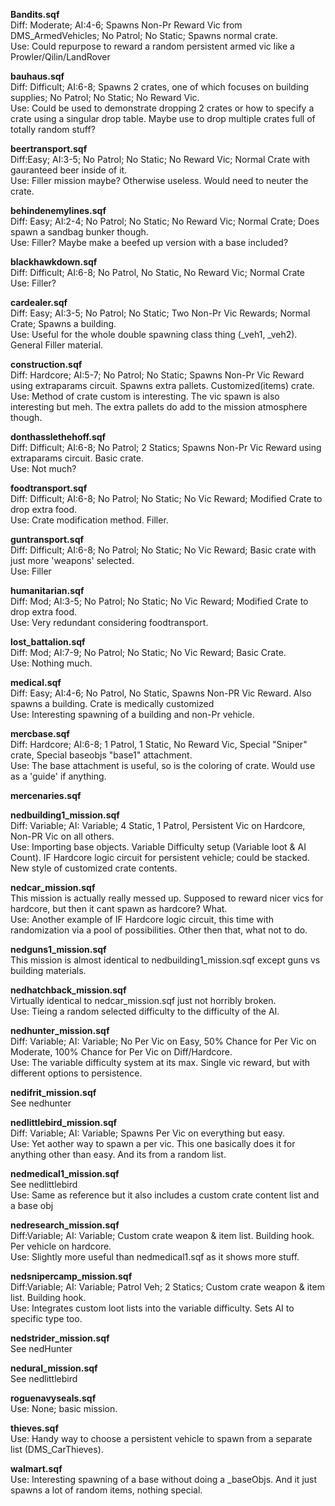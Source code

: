**Bandits.sqf**
<BR>Diff: Moderate; AI:4-6; Spawns Non-Pr Reward Vic from DMS_ArmedVehicles; No Patrol; No Static; Spawns normal crate.
<BR>Use: Could repurpose to reward a random persistent armed vic like a Prowler/Qilin/LandRover

**bauhaus.sqf**
<BR>Diff: Difficult; AI:6-8; Spawns 2 crates, one of which focuses on building supplies; No Patrol; No Static; No Reward Vic.
<BR>Use:  Could be used to demonstrate dropping 2 crates or how to specify a crate using a singular drop table. Maybe use to drop multiple crates full of totally random stuff?

**beertransport.sqf**
<BR>Diff:Easy; AI:3-5; No Patrol; No Static; No Reward Vic; Normal Crate with gauranteed beer inside of it.
<BR>Use: Filler mission maybe? Otherwise useless. Would need to neuter the crate.

**behindenemylines.sqf**
<BR>Diff: Easy; AI:2-4; No Patrol; No Static; No Reward Vic; Normal Crate; Does spawn a sandbag bunker though.
<BR>Use: Filler? Maybe make a beefed up version with a base included?

**blackhawkdown.sqf**
<BR>Diff: Difficult; AI:6-8; No Patrol, No Static, No Reward Vic; Normal Crate
<BR>Use: Filler?

**cardealer.sqf**
<BR>Diff: Easy; AI:3-5; No Patrol; No Static; Two Non-Pr Vic Rewards; Normal Crate; Spawns a building.
<BR>Use: Useful for the whole double spawning class thing (_veh1, _veh2). General Filler material.

**construction.sqf**
<BR>Diff: Hardcore; AI:5-7; No Patrol; No Static; Spawns Non-Pr Vic Reward using extraparams circuit. Spawns extra pallets. Customized(items) crate.
<BR>Use: Method of crate custom is interesting. The vic spawn is also interesting but meh. The extra pallets do add to the mission atmosphere though.

**donthasslethehoff.sqf**
<BR>Diff: Difficult; AI:6-8; No Patrol; 2 Statics; Spawns Non-Pr Vic Reward using extraparams circuit. Basic crate.
<BR>Use: Not much?

**foodtransport.sqf**
<BR>Diff: Difficult; AI:6-8; No Patrol; No Static; No Vic Reward; Modified Crate to drop extra food.
<BR>Use: Crate modification method. Filler.

**guntransport.sqf**
<BR>Diff: Difficult; AI:6-8; No Patrol; No Static; No Vic Reward; Basic crate with just more 'weapons' selected.
<BR>Use: Filler

**humanitarian.sqf**
<BR>Diff: Mod; AI:3-5;  No Patrol; No Static; No Vic Reward; Modified Crate to drop extra food.
<BR>Use: Very redundant considering foodtransport.

**lost_battalion.sqf**
<BR>Diff: Mod; AI:7-9; No Patrol; No Static; No Vic Reward; Basic Crate.
<BR>Use: Nothing much.

**medical.sqf**
<BR>Diff: Easy; AI:4-6; No Patrol, No Static, Spawns Non-PR Vic Reward. Also spawns a building. Crate is medically customized
<BR>Use: Interesting spawning of a building and non-Pr vehicle. 

**mercbase.sqf**
<BR>Diff: Hardcore; AI:6-8; 1 Patrol, 1 Static, No Reward Vic, Special "Sniper" crate, Special baseobjs "base1" attachment.
<BR>Use: The base attachment is useful, so is the coloring of crate. Would use as  a 'guide' if anything.

**mercenaries.sqf**

**nedbuilding1_mission.sqf**
<BR>Diff: Variable; AI: Variable; 4 Static, 1 Patrol, Persistent Vic on Hardcore, Non-PR Vic on all others.
<BR>Use: Importing base objects. Variable Difficulty setup (Variable loot & AI Count). IF Hardcore logic circuit for persistent vehicle; could be stacked. New style of customized crate contents.

**nedcar_mission.sqf**
<BR>This mission is actually really messed up. Supposed to reward nicer vics for hardcore, but then it cant spawn as hardcore? What.
<BR>Use: Another example of IF Hardcore logic circuit, this time with randomization via a pool of possibilities. Other then that, what not to do.

**nedguns1_mission.sqf**
<BR>This mission is almost identical to nedbuilding1_mission.sqf except guns vs building materials.

**nedhatchback_mission.sqf**
<BR>Virtually identical to nedcar_mission.sqf just not horribly broken.
<BR>Use: Tieing a random selected difficulty to the difficulty of the AI.

**nedhunter_mission.sqf**
<BR>Diff: Variable; AI: Variable; No Per Vic on Easy, 50% Chance for Per Vic on Moderate, 100% Chance for Per Vic on Diff/Hardcore. 
<BR>Use: The variable difficulty system at its max. Single vic reward, but with different options to persistence.

**nedifrit_mission.sqf**
<BR>See nedhunter

**nedlittlebird_mission.sqf**
<BR>Diff: Variable; AI: Variable; Spawns Per Vic on everything but easy.
<BR>Use: Yet aother way to spawn a per vic. This one basically does it for anything other than easy. And its from a random list.

**nedmedical1_mission.sqf**
<BR>See nedlittlebird
<BR>Use: Same as reference but it also includes a custom crate content list and a base obj

**nedresearch_mission.sqf**
<BR>Diff:Variable; AI: Variable; Custom crate weapon & item list. Building hook. Per vehicle on hardcore.
<BR>Use: Slightly more useful than nedmedical1.sqf as it shows more stuff.

**nedsnipercamp_mission.sqf**
<BR>Diff:Variable; AI: Variable; Patrol Veh; 2 Statics; Custom crate weapon & item list. Building hook.
<BR>Use: Integrates custom loot lists into the variable difficulty. Sets AI to specific type too.

**nedstrider_mission.sqf**
<BR>See nedHunter

**nedural_mission.sqf**
<BR>See nedlittlebird

**roguenavyseals.sqf**
<BR>Use: None; basic mission.

**thieves.sqf**
<BR>Use: Handy way to choose a persistent vehicle to spawn from a separate list (DMS_CarThieves). 

**walmart.sqf**
<BR>Use: Interesting spawning of a base without doing a _baseObjs.  And it just spawns a lot of random items, nothing special.
